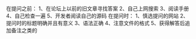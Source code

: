在提问之前：
1、在论坛上以前的旧文章寻找答案
2、自己上网搜索
3、阅读手册
4、自己检查一遍
5、开发者阅读自己的源码
在提问时：
1、慎选提问的网站
2、提问时的标题明确并且有意义
3、语法正确
4、注意文件的格式
5、获得解答后追加备注之类的
